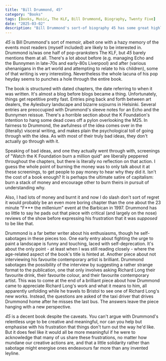 ```yaml
---
title: "Bill Drummond, 45"
category: "Books"
tags: [Books, Music, The KLF, Bill Drummond, Biography, Twenty Five]
date: "2025-03-02"
description: "Bill Drummond's sort-of biography 45 has some great highlights but manages to almost totally avoid The KLF, which is why people would want to read it in the first place."
---
```


_45_ is Bill Drummond's sort of memoir, albeit one with a hazy memory of the events most readers (myself included) are likely to be interested in. Drummond is/was one half of pop-pranksters The KLF, but _45_ barely mentions them at all. There's a lot about before (e.g. managing Echo and the Bunnymen in late-70s and early-80s Liverpool) and after (various shenanigans in the art world and attempting to relate to his children), some of that writing is very interesting. Nevertheless the whole lacuna of his pop heyday seems to punches a hole through the entire book.

The book is structured with dated chapters, the date referring to when it was written. It's almost a blog before blogs became a thing. Unfortunately, things get repetitive pretty fast. Entries ping back and forth between art dealers, the Aylesbury landscape and bizarre sojourns in Helsinki. Several entries are preoccupied with Drummond's sleeve notes for an Echo and the Bunnymen reissue. There's a horrible section about the K Foundation's intention to hang some dead cows off a pylon overlooking the M25. In fairness to Drummond, the awfulness of the idea comes over in the (literally) visceral writing, and makes plain the psychological toll of going through with the idea. As with most of their truly bad ideas, they don't actually go through with it.

Speaking of bad ideas, and one they actually went through with, screenings of "Watch the K Foundation burn a million quid" are liberally peppered throughout the chapters, but there is literally no reflection on that action. I guess the whole point of burning the money was to only talk about it at these screenings, to get people to pay money to hear why they did it. Isn't the cost of a book enough? It is perhaps the ultimate satire of capitalism: burn a stack of money and encourage other to burn theirs in pursuit of understanding why.

Also, I had lots of money and burnt it and now I do slash don't sort of regret it would probably be an even more boring chapter than the one about the 23 minute "F\*\*\* the millenium" event at the Barbican in 1997. Drummond has so little to say he pads out that piece with critical (and largely on the nose) reviews of the show before expressing his frustration that it was _supposed_ to be like that.

Drummond is a far better writer about his enthusiasms, though he self-sabotages in these pieces too. One early entry about fighting the urge to paint a landscape is funny and touching, laced with self-deprecation. It's about the only point - at least when I was still reading closely - where the age-related aspect of the book's title is hinted at. Another piece about not interviewing his favourite contemporary artist is brilliant. Drummond sabotages the possibility of the interview by suggesting a rather strange format to the publication, one that only involves asking Richard Long their favourite drink, their favourite colour, and their favourite contemporary artist. This was to come at the end of a brilliant piece about how Drummond came to appreciate Richard Long's work and what it means to him, all apparently unfolding while he travels to Bristol to see one of Richard Long's new works. Instead, the questions are asked of the taxi driver that drives Drummond home after he misses the last bus. The answers leave the piece hanging with a new perspective.

_45_ is a decent book despite the caveats. You can't argue with Drummond's relentless urge to be creative and meaningful, nor can you help but emphasise with his frustration that things don't turn out the way he'd like. But it does feel like it would all be more meaningful if he were to acknowledge that many of us share these frustrations, no matter how mundane our creative actions are, and that a little solidarity rather than sabotage might energise ones endeavours far more than any invented leyline.
